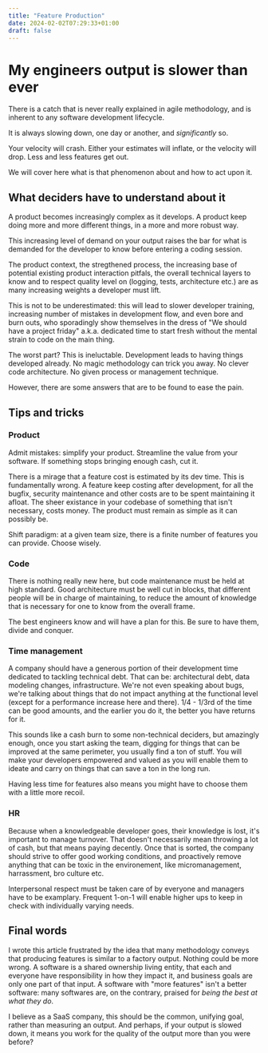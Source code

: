 ```yaml
---
title: "Feature Production"
date: 2024-02-02T07:29:33+01:00
draft: false
---
```


# My engineers output is slower than ever

There is a catch that is never really explained in agile methodology, and is inherent to any software development lifecycle.

It is always slowing down, one day or another, and *significantly* so.

Your velocity will crash. Either your estimates will inflate, or the velocity will drop. Less and less features get out.

We will cover here what is that phenomenon about and how to act upon it.

## What deciders have to understand about it

A product becomes increasingly complex as it develops. A product keep doing more and more different things, in a more and more robust way.

This increasing level of demand on your output raises the bar for what is demanded for the developer to know before entering a coding session.

The product context, the stregthened process, the increasing base of potential existing product interaction pitfals, the overall technical layers to know and to respect quality level on (logging, tests, architecture etc.) are as many increasing weights a developer must lift. 

This is not to be underestimated: this will lead to slower developer training, increasing number of mistakes in development flow, and even bore and burn outs, who sporadingly show themselves in the dress of "We should have a project friday" a.k.a. dedicated time to start fresh without the mental strain to code on the main thing.

The worst part? This is ineluctable. Development leads to having things developed already. No magic methodology can trick you away. No clever code architecture. No given process or management technique.

However, there are some answers that are to be found to ease the pain.

## Tips and tricks

### Product

Admit mistakes: simplify your product. Streamline the value from your software. If something stops bringing enough cash, cut it.

There is a mirage that a feature cost is estimated by its dev time. This is fundamentally wrong. A feature keep costing after development, for all the bugfix, security maintenance and other costs are to be spent maintaining it afloat. The sheer existance in your codebase of something that isn't necessary, costs money. The product must remain as simple as it can possibly be.

Shift paradigm: at a given team size, there is a finite number of features you can provide. Choose wisely.

### Code

There is nothing really new here, but code maintenance must be held at high standard. Good architecture must be well cut in blocks, that different people will be in charge of maintaining, to reduce the amount of knowledge that is necessary for one to know from the overall frame.

The best engineers know and will have a plan for this. Be sure to have them, divide and conquer.

### Time management

A company should have a generous portion of their development time dedicated to tackling technical debt. That can be: architectural debt, data modeling changes, infrastructure. We're not even speaking about bugs, we're talking about things that do not impact anything at the functional level (except for a performance increase here and there). 1/4 - 1/3rd of the time can be good amounts, and the earlier you do it, the better you have returns for it.

This sounds like a cash burn to some non-technical deciders, but amazingly enough, once you start asking the team, digging for things that can be improved at the same perimeter, you usually find a ton of stuff. You will make your developers empowered and valued as you will enable them to ideate and carry on things that can save a ton in the long run.

Having less time for features also means you might have to choose them with a little more recoil.

### HR

Because when a knowledgeable developer goes, their knowledge is lost, it's important to manage turnover. That doesn't necessarily mean throwing a lot of cash, but that means paying decently. Once that is sorted, the company should strive to offer good working conditions, and proactively remove anything that can be toxic in the environement, like micromanagement, harrassment, bro culture etc.

Interpersonal respect must be taken care of by everyone and managers have to be examplary. Frequent 1-on-1 will enable higher ups to keep in check with individually varying needs. 

## Final words

I wrote this article frustrated by the idea that many methodology conveys that producing features is similar to a factory output. Nothing could be more wrong. A software is a shared ownership living entity, that each and everyone have responsibility in how they impact it, and business goals are only one part of that input. A software with "more features" isn't a better software: many softwares are, on the contrary, praised for *being the best at what they do*. 

I believe as a SaaS company, this should be the common, unifying goal, rather than measuring an output. And perhaps, if your output is slowed down, it means you work for the quality of the output more than you were before?